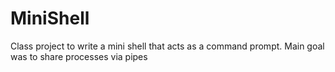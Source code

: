 MiniShell
=========

Class project to write a mini shell that acts as a command prompt. Main goal was to share processes via pipes
